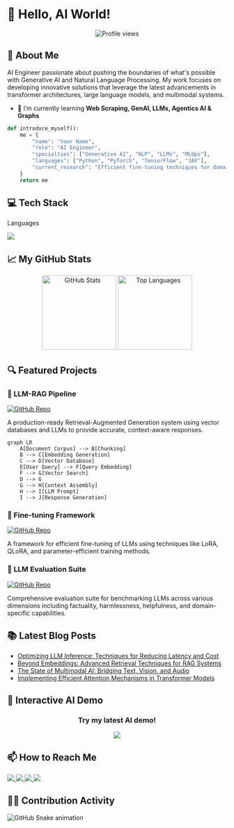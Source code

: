 # 👋 Hello, AI World! 

<div align="center">
  <img src="https://komarev.com/ghpvc/?username=hari-huynh&color=blueviolet" alt="Profile views" />
</div>


## 🤖 About Me

AI Engineer passionate about pushing the boundaries of what's possible with Generative AI and Natural Language Processing. My work focuses on developing innovative solutions that leverage the latest advancements in transformer architectures, large language models, and multimodal systems.
- 🌱 I’m currently learning **Web Scraping, GenAI, LLMs, Agentics AI & Graphs**

```python
def introduce_myself():
    me = {
        "name": "Your Name",
        "role": "AI Engineer",
        "specialties": ["Generative AI", "NLP", "LLMs", "MLOps"],
        "languages": ["Python", "PyTorch", "TensorFlow", "JAX"],
        "current_research": "Efficient fine-tuning techniques for domain-specific LLMs"
    }
    return me
```
## 💻 Tech Stack

<p align="center">
  <p>Languages</p>
  <a href="https://skillicons.dev">
    <img src="https://skillicons.dev/icons?i=py,r,git,sklearn,opencv,pytorch,tensorflow,bash,linux,docker,k8s,aws,fastapi,selenium,githubactions,mongodb,postgres&perline=6&theme=dark" />
  </a>
</p>

## 📈 My GitHub Stats

<div align="center">
  <img src="https://github-readme-stats.vercel.app/api?username=hari-huynh&show_icons=true&theme=radical" alt="GitHub Stats" height="170" />
  <img src="https://github-readme-stats.vercel.app/api/top-langs/?username=hari-huynh&layout=compact&theme=radical" alt="Top Languages" height="170" />
</div>

## 🔍 Featured Projects

### 🤗 LLM-RAG Pipeline
[![GitHub Repo](https://img.shields.io/badge/GitHub-Repository-green)](https://github.com/your-username/llm-rag-pipeline)

A production-ready Retrieval-Augmented Generation system using vector databases and LLMs to provide accurate, context-aware responses.

```mermaid
graph LR
    A[Document Corpus] --> B[Chunking]
    B --> C[Embedding Generation]
    C --> D[Vector Database]
    E[User Query] --> F[Query Embedding]
    F --> G[Vector Search]
    D --> G
    G --> H[Context Assembly]
    H --> I[LLM Prompt]
    I --> J[Response Generation]
```

### 🔄 Fine-tuning Framework
[![GitHub Repo](https://img.shields.io/badge/GitHub-Repository-green)](https://github.com/your-username/efficient-finetuning)

A framework for efficient fine-tuning of LLMs using techniques like LoRA, QLoRA, and parameter-efficient training methods.

### 🧪 LLM Evaluation Suite
[![GitHub Repo](https://img.shields.io/badge/GitHub-Repository-green)](https://github.com/your-username/llm-evaluation-suite)

Comprehensive evaluation suite for benchmarking LLMs across various dimensions including factuality, harmlessness, helpfulness, and domain-specific capabilities.

## 📚 Latest Blog Posts

<!-- BLOG-POST-LIST:START -->
- [Optimizing LLM Inference: Techniques for Reducing Latency and Cost](https://your-blog.com/optimizing-llm-inference)
- [Beyond Embeddings: Advanced Retrieval Techniques for RAG Systems](https://your-blog.com/advanced-retrieval-techniques)
- [The State of Multimodal AI: Bridging Text, Vision, and Audio](https://your-blog.com/multimodal-ai-state)
- [Implementing Efficient Attention Mechanisms in Transformer Models](https://your-blog.com/efficient-attention-mechanisms)
<!-- BLOG-POST-LIST:END -->

## 🌟 Interactive AI Demo

<div align="center">
  <h3>Try my latest AI demo!</h3>
  <a href="https://huggingface.co/spaces/your-username/demo">
    <img src="https://img.shields.io/badge/Hugging_Face-Demo-yellow?style=for-the-badge&logo=huggingface&logoColor=white" />
  </a>
</div>

## 📫 How to Reach Me

<div>
  <a href="https://twitter.com/your-handle">
    <img src="https://img.shields.io/badge/Twitter-1DA1F2?style=for-the-badge&logo=twitter&logoColor=white" />
  </a>
  <a href="https://linkedin.com/in/your-profile">
    <img src="https://img.shields.io/badge/LinkedIn-0077B5?style=for-the-badge&logo=linkedin&logoColor=white" />
  </a>
  <a href="https://your-website.com">
    <img src="https://img.shields.io/badge/Website-4285F4?style=for-the-badge&logo=google-chrome&logoColor=white" />
  </a>
  <a href="mailto:haihuynh.mathcs@gmail.com">
    <img src="https://img.shields.io/badge/Email-D14836?style=for-the-badge&logo=gmail&logoColor=white" />
  </a>
</div>

## 👨‍💻 Contribution Activity

![GitHub Snake animation](https://github.com/hari-huynh/hari-huynh/blob/output/github-contribution-grid-snake.svg)
